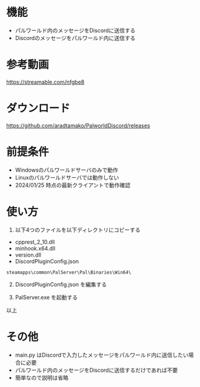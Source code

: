 # 機能
- パルワールド内のメッセージをDiscordに送信する
- Discordのメッセージをパルワールド内に送信する

# 参考動画
https://streamable.com/nfgbe8

# ダウンロード
https://github.com/aradtamako/PalworldDiscord/releases

# 前提条件
- Windowsのパルワールドサーバのみで動作
- Linuxのパルワールドサーバでは動作しない
- 2024/01/25 時点の最新クライアントで動作確認

# 使い方
1. 以下4つのファイルを以下ディレクトリにコピーする
- cpprest_2_10.dll
- minhook.x64.dll
- version.dll
- DiscordPluginConfig.json

```
steamapps\common\PalServer\Pal\Binaries\Win64\
```

2. DiscordPluginConfig.json を編集する

3. PalServer.exe を起動する

以上

# その他
- main.py はDiscordで入力したメッセージをパルワールド内に送信したい場合に必要
- パルワールド内のメッセージをDiscordに送信するだけであれば不要
- 簡単なので説明は省略
